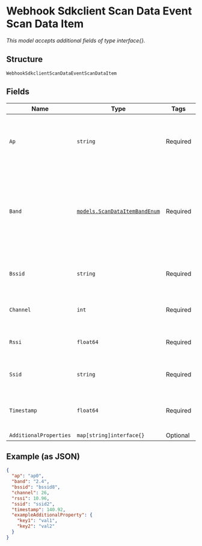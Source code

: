 
# Webhook Sdkclient Scan Data Event Scan Data Item

*This model accepts additional fields of type interface{}.*

## Structure

`WebhookSdkclientScanDataEventScanDataItem`

## Fields

| Name | Type | Tags | Description |
|  --- | --- | --- | --- |
| `Ap` | `string` | Required | MAC address of the AP associated with the BSSID scanned |
| `Band` | [`models.ScanDataItemBandEnum`](../../doc/models/scan-data-item-band-enum.md) | Required | 5GHz or 2.4GHz band, associated with the BSSID scanned. enum: `2.4`, `5`<br>**Constraints**: *Minimum Length*: `1` |
| `Bssid` | `string` | Required | BSSID found during client’s background scan for wifi |
| `Channel` | `int` | Required | Channel of the band found in the scan |
| `Rssi` | `float64` | Required | Client's RSSI relative to the BSSID scanned |
| `Ssid` | `string` | Required | ESSID containing the BSSID scanned |
| `Timestamp` | `float64` | Required | Time the scan of the particular BSSID occurred |
| `AdditionalProperties` | `map[string]interface{}` | Optional | - |

## Example (as JSON)

```json
{
  "ap": "ap0",
  "band": "2.4",
  "bssid": "bssid8",
  "channel": 26,
  "rssi": 10.96,
  "ssid": "ssid2",
  "timestamp": 140.92,
  "exampleAdditionalProperty": {
    "key1": "val1",
    "key2": "val2"
  }
}
```

